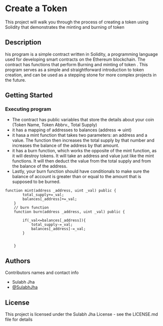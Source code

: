 # Create a Token

This project will walk you through the process of creating a token using Solidity that demonstrates the minting and burning of token

## Description

his program is a simple contract written in Solidity, a programming language used for developing smart contracts on the Ethereum blockchain. The contract has functions that perform Burning and minting of token . This program serves as a simple and straightforward introduction to token creation, and can be used as a stepping stone for more complex projects in the future.

## Getting Started


### Executing program

* The contract has public variables that store the details about your coin (Token Name, Token Abbrv., Total Supply)
* it has a mapping of addresses to balances (address => uint)
* it hasa a mint function that takes two parameters: an address and a value. The function then increases the total supply by that number and increases the balance of the address by that amount.
* it has a burn function, which works the opposite of the mint function, as it will destroy tokens. It will take an address and value just like the mint functions. It will then deduct the value from the total supply and from the balance of the address.
* Lastly, your burn function should have conditionals to make sure the balance of account is greater than or equal to the amount that is supposed to be burned.
```
function mint(address _address, uint _val) public {
        total_supply+=_val;
        balances[_address]+=_val;
    }
    // burn function
    function burn(address _address, uint _val) public {
        
        if(_val<=balances[_address]){
            total_supply-=_val;
            balances[_address]-=_val;
        }
        

    }
```


## Authors

Contributors names and contact info

* Sulabh Jha 
* [@SulabhJha](https://www.linkedin.com/in/sulabh-jha-6709621a0/)


## License

This project is licensed under the Sulabh Jha License - see the LICENSE.md file for details
